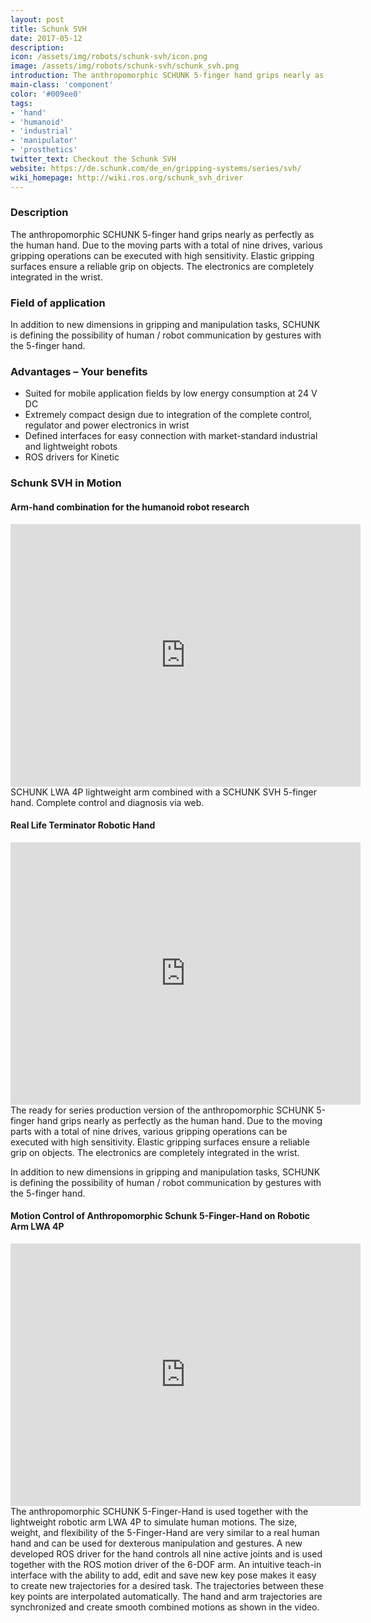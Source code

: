 ```yaml
---
layout: post
title: Schunk SVH
date: 2017-05-12
description:
icon: /assets/img/robots/schunk-svh/icon.png
image: /assets/img/robots/schunk-svh/schunk_svh.png
introduction: The anthropomorphic SCHUNK 5-finger hand grips nearly as perfectly as the human hand. Due to the moving parts with a total of nine drives, various gripping operations can be executed with high sensitivity. Elastic gripping surfaces ensure a reliable grip on objects.
main-class: 'component'
color: '#009ee0'
tags:
- 'hand'
- 'humanoid'
- 'industrial'
- 'manipulator'
- 'prosthetics'
twitter_text: Checkout the Schunk SVH
website: https://de.schunk.com/de_en/gripping-systems/series/svh/
wiki_homepage: http://wiki.ros.org/schunk_svh_driver
---
```


### Description
The anthropomorphic SCHUNK 5-finger hand grips nearly as perfectly as the human hand. Due to the moving parts with a total of nine drives, various gripping operations can be executed with high sensitivity. Elastic gripping surfaces ensure a reliable grip on objects. The electronics are completely integrated in the wrist.

### Field of application
In addition to new dimensions in gripping and manipulation tasks, SCHUNK is defining the possibility of human / robot communication by gestures with the 5-finger hand.

### Advantages – Your benefits
* Suited for mobile application fields by low energy consumption at 24 V DC
* Extremely compact design due to integration of the complete control, regulator and power electronics in wrist
* Defined interfaces for easy connection with market-standard industrial and lightweight robots
* ROS drivers for Kinetic

### Schunk SVH in Motion

#### Arm-hand combination for the humanoid robot research
<iframe width="560" height="420" src="https://www.youtube-nocookie.com/embed/tSNMEQTMTNg" frameborder="0" allowfullscreen></iframe>
SCHUNK LWA 4P lightweight arm combined with a SCHUNK SVH 5-finger hand. Complete control and diagnosis via web.

#### Real Life Terminator Robotic Hand
<iframe width="560" height="420" src="https://www.youtube-nocookie.com/embed/V9a6vvq3H3w" frameborder="0" allowfullscreen></iframe>
The ready for series production version of the anthropomorphic SCHUNK 5-finger hand grips nearly as perfectly as the human hand. Due to the moving parts with a total of nine drives, various gripping operations can be executed with high sensitivity. Elastic gripping surfaces ensure a reliable grip on objects. The electronics are completely integrated in the wrist.

In addition to new dimensions in gripping and manipulation tasks, SCHUNK is defining the possibility of human / robot communication by gestures with the 5-finger hand.

#### Motion Control of Anthropomorphic Schunk 5-Finger-Hand on Robotic Arm LWA 4P
<iframe width="560" height="420" src="https://www.youtube-nocookie.com/embed/hPtSbPzROrs" frameborder="0" allowfullscreen></iframe>
The anthropomorphic SCHUNK 5-Finger-Hand is used together with the lightweight robotic arm LWA 4P to simulate human motions. The size, weight, and flexibility of the 5-Finger-Hand are very similar to a real human hand and can be used for dexterous manipulation and gestures. A new developed ROS driver for the hand controls all nine active joints and is used together with the ROS motion driver of the 6-DOF arm. An intuitive teach-in interface with the ability to add, edit and save new key pose makes it easy to create new trajectories for a desired task. The trajectories between these key points are interpolated automatically. The hand and arm trajectories are synchronized and create smooth combined motions as shown in the video. 

